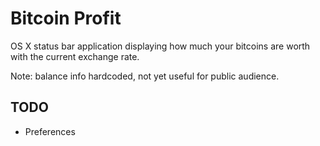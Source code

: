 # Bitcoin Profit

OS X status bar application displaying how much your bitcoins are worth with the current exchange rate.

Note: balance info hardcoded, not yet useful for public audience.

## TODO

 - Preferences
